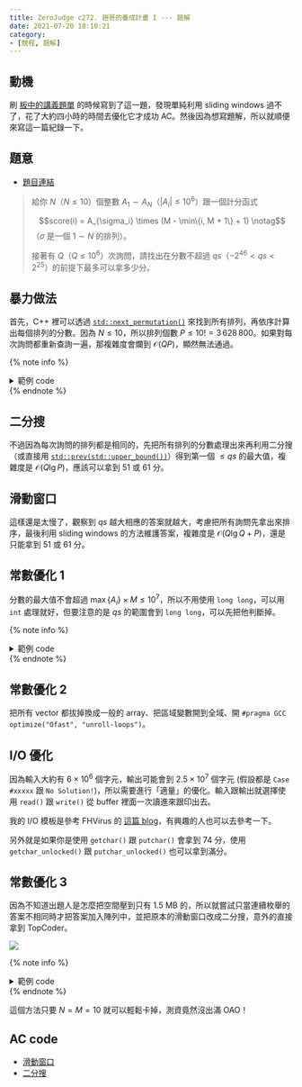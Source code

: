 ```yaml
---
title: ZeroJudge c272. 趙哥的養成計畫 I --- 題解
date: 2021-07-20 18:10:21
category:
- [競程, 題解]
---
```


## 動機

刷 <a href="https://sites.google.com/site/pcshic/zi-xun-pei-xun">板中的講義題單</a> 的時候寫到了這一題，發現單純利用 sliding windows 過不了，花了大約四小時的時間去優化它才成功 AC。然後因為想寫題解，所以就順便來寫這一篇紀錄一下。

<!-- more -->

## 題意

- [題目連結](https://zerojudge.tw/ShowProblem?problemid=c272)

> 給你 $N$（$N \le 10$）個整數 $A_1 \sim A_N$（$|A_i| \le 10^6$）跟一個計分函式
> 
> $$score(i) = A_{\sigma_i} \times (M - \min\{i, M + 1\} + 1) \notag$$
> （$\sigma$ 是一個 $1 \sim N$ 的排列）。
>
> 接著有 $Q$（$Q \le 10^6$）次詢問，請找出在分數不超過 $qs$（$-2^{46} < qs < 2^{25}$）的前提下最多可以拿多少分。

## 暴力做法

首先，C++ 裡可以透過 <a href="https://en.cppreference.com/w/cpp/algorithm/next_permutation">`std::next_permutation()`</a> 來找到所有排列，再依序計算出每個排列的分數。因為 $N \le 10$，所以排列個數 $P \le 10! = 3\,628\,800$。如果對每次詢問都重新查詢一遍，那複雜度會爛到 $\mathcal{O}(QP)$，顯然無法通過。

{% note info %}
<details>
<summary>範例 code</summary>
```cpp
int A[N];
for (int i = 0; i < N; ++i) cin >> A[i];
sort(A, A + N);
do {
    /* calculate score */
} while (next_permutation(A, A + N));
```
</details>
{% endnote %}

## 二分搜

不過因為每次詢問的排列都是相同的，先把所有排列的分數處理出來再利用二分搜（或直接用 <a href="https://en.cppreference.com/w/cpp/algorithm/upper_bound">`std::prev(std::upper_bound())`</a>）得到第一個 $\le qs$ 的最大值，複雜度是 $\mathcal{O}(Q \lg P)$，應該可以拿到 $51$ 或 $61$ 分。

## 滑動窗口

這樣還是太慢了，觀察到 $qs$ 越大相應的答案就越大，考慮把所有詢問先拿出來排序，最後利用 sliding windows 的方法維護答案，複雜度是 $\mathcal{O}(Q \lg Q + P)$，還是只能拿到 $51$ 或 $61$ 分。

## 常數優化 1

分數的最大值不會超過 $\max\{A_i\} \times M \le 10^7$，所以不用使用 `long long`，可以用 `int` 處理就好，但要注意的是 $qs$ 的範圍會到 `long long`，可以先把他判斷掉。

{% note info %}
<details>
<summary>範例 code</summary>
```cpp
long long qs;
vector<pair<int, int>> query(Q);
for (int i = 0; i < Q; ++i) {
    cin >> qs;
    if (qs < all_score[0]) qs = all_score[0] - 1;
    query[i].first = qs, query[i].second = i;
}
```
</details>
{% endnote %}

## 常數優化 2

把所有 vector 都拔掉換成一般的 array、把區域變數開到全域、開 `#pragma GCC optimize("Ofast", "unroll-loops")`。

## I/O 優化

因為輸入大約有 $6 \times 10^6$ 個字元，輸出可能會到 $2.5 \times 10^7$ 個字元 (假設都是 `Case #xxxxx` 跟 `No Solution!`)，所以需要進行「適量」的優化。輸入跟輸出就選擇使用 `read()` 跟 `write()` 從 buffer 裡面一次讀進來跟印出去。

我的 I/O 模板是參考 FHVirus 的 <a href="https://fhvirus.github.io/blog/2020/fhvirus-io/">這篇 blog</a>，有興趣的人也可以去參考一下。

另外就是如果你是使用 `getchar()` 跟 `putchar()` 會拿到 $74$ 分，使用 `getchar_unlocked()` 跟 `putchar_unlocked()` 也可以拿到滿分。

## 常數優化 3

因為不知道出題人是怎麼把空間壓到只有 $1.5$ MB 的，所以就嘗試只當連續枚舉的答案不相同時才把答案加入陣列中，並把原本的滑動窗口改成二分搜，意外的直接拿到 TopCoder。

![](https://i.imgur.com/lpSzrOH.png)

{% note info %}
<details>
<summary>範例 code</summary>
```cpp
do {
    int score = 0;
    for (int i = 0; i < M; ++i) score += A[i] * (M - i);
    if (score != all_score[all_score_sz-1]) all_score[all_score_sz++] = score;
} while (next_permutation(A, A + N));
```
</details>
{% endnote %}

這個方法只要 $N = M = 10$ 就可以輕鬆卡掉，測資竟然沒出滿 OAO！

## AC code

- [滑動窗口](https://github.com/SorahISA/competitive_programming/blob/master/ZeroJudge/c/c272-1.cpp)
- [二分搜](https://github.com/SorahISA/competitive_programming/blob/master/ZeroJudge/c/c272-2.cpp)
